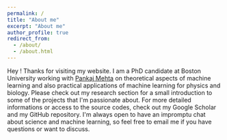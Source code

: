```yaml
---
permalink: /
title: "About me"
excerpt: "About me"
author_profile: true
redirect_from: 
  - /about/
  - /about.html
---
```


Hey ! Thanks for visiting my website. I am a PhD candidate at Boston University working with [Pankaj Mehta](http://physics.bu.edu/~pankajm/) on theoretical aspects of machine learning and also practical applications of machine learning for physics and biology. Please check out my research section for a small introduction to some of the projects that I'm passionate about. For more detailed informations or access to the source codes, check out my Google Scholar and my GitHub repository. I'm always open to have an impromptu chat about science and machine learning, so feel free to email me if you have questions or want to discuss.

